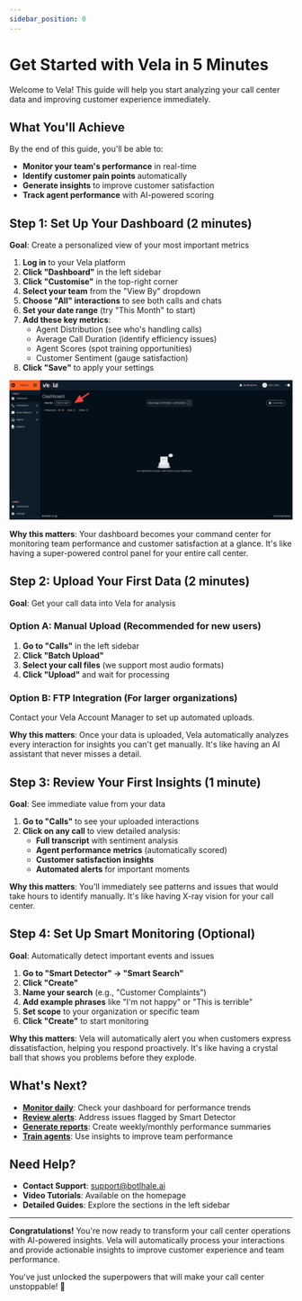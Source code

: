 ```yaml
---
sidebar_position: 0
---
```


# Get Started with Vela in 5 Minutes

Welcome to Vela! This guide will help you start analyzing your call center data and improving customer experience immediately.

## What You'll Achieve

By the end of this guide, you'll be able to:
- **Monitor your team's performance** in real-time
- **Identify customer pain points** automatically
- **Generate insights** to improve customer satisfaction
- **Track agent performance** with AI-powered scoring

## Step 1: Set Up Your Dashboard (2 minutes)

**Goal**: Create a personalized view of your most important metrics

1. **Log in** to your Vela platform
2. **Click "Dashboard"** in the left sidebar
3. **Click "Customise"** in the top-right corner
4. **Select your team** from the "View By" dropdown
5. **Choose "All" interactions** to see both calls and chats
6. **Set your date range** (try "This Month" to start)
7. **Add these key metrics**:
   - Agent Distribution (see who's handling calls)
   - Average Call Duration (identify efficiency issues)
   - Agent Scores (spot training opportunities)
   - Customer Sentiment (gauge satisfaction)
8. **Click "Save"** to apply your settings

![Dashboard Setup](../img/screenshots/dashboard01.png)

**Why this matters**: Your dashboard becomes your command center for monitoring team performance and customer satisfaction at a glance. It's like having a super-powered control panel for your entire call center.

## Step 2: Upload Your First Data (2 minutes)

**Goal**: Get your call data into Vela for analysis

### Option A: Manual Upload (Recommended for new users)
1. **Go to "Calls"** in the left sidebar
2. **Click "Batch Upload"**
3. **Select your call files** (we support most audio formats)
4. **Click "Upload"** and wait for processing

### Option B: FTP Integration (For larger organizations)
Contact your Vela Account Manager to set up automated uploads.

**Why this matters**: Once your data is uploaded, Vela automatically analyzes every interaction for insights you can't get manually. It's like having an AI assistant that never misses a detail.

## Step 3: Review Your First Insights (1 minute)

**Goal**: See immediate value from your data

1. **Go to "Calls"** to see your uploaded interactions
2. **Click on any call** to view detailed analysis:
   - **Full transcript** with sentiment analysis
   - **Agent performance metrics** (automatically scored)
   - **Customer satisfaction insights**
   - **Automated alerts** for important moments

**Why this matters**: You'll immediately see patterns and issues that would take hours to identify manually. It's like having X-ray vision for your call center.

## Step 4: Set Up Smart Monitoring (Optional)

**Goal**: Automatically detect important events and issues

1. **Go to "Smart Detector" → "Smart Search"**
2. **Click "Create"**
3. **Name your search** (e.g., "Customer Complaints")
4. **Add example phrases** like "I'm not happy" or "This is terrible"
5. **Set scope** to your organization or specific team
6. **Click "Create"** to start monitoring

**Why this matters**: Vela will automatically alert you when customers express dissatisfaction, helping you respond proactively. It's like having a crystal ball that shows you problems before they explode.

## What's Next?

- **[Monitor daily](./dashboard.md)**: Check your dashboard for performance trends
- **[Review alerts](./notifications.md)**: Address issues flagged by Smart Detector
- **[Generate reports](./reports.md)**: Create weekly/monthly performance summaries
- **[Train agents](./agents.md)**: Use insights to improve team performance

## Need Help?

- **Contact Support**: support@botlhale.ai
- **Video Tutorials**: Available on the homepage
- **Detailed Guides**: Explore the sections in the left sidebar

---

**Congratulations!** You're now ready to transform your call center operations with AI-powered insights. Vela will automatically process your interactions and provide actionable insights to improve customer experience and team performance. 

You've just unlocked the superpowers that will make your call center unstoppable! 🚀
